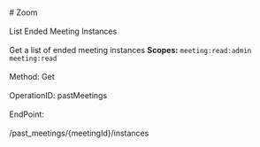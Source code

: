 <br>#     Zoom</br>
<br>List Ended Meeting Instances</br>
<br>Get a list of ended meeting instances
**Scopes:** `meeting:read:admin` `meeting:read`
 </br>
<br>Method: Get</br>
<br>OperationID: pastMeetings</br>
<br>EndPoint:</br>
<br>/past_meetings/{meetingId}/instances</br>

